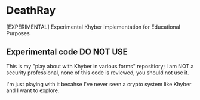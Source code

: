 # DeathRay
[EXPERIMENTAL] Experimental Khyber implementation for Educational Purposes

## Experimental code DO NOT USE
This is my "play about with Khyber in various forms" repositiory; I am NOT a security professional,
none of this code is reviewed, you should not use it.

I'm just playing with it becahse I've never seen a crypto system like Khyber and I want to explore.